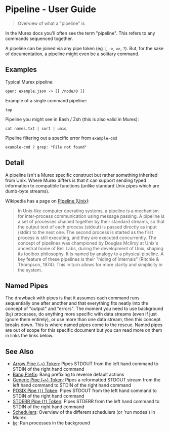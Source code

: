 # Pipeline - User Guide

> Overview of what a "pipeline" is

In the Murex docs you'll often see the term "pipeline". This refers to any
commands sequenced together.

A pipeline can be joined via any pipe token (eg `|`, `->`, `=>`, `?`). But,
for the sake of documentation, a pipeline might even be a solitary command.

## Examples

Typical Murex pipeline:

    open: example.json -> [[ /node/0 ]]

Example of a single command pipeline:

    top

Pipeline you might see in Bash / Zsh (this is also valid in Murex):

    cat names.txt | sort | uniq

Pipeline filtering out a specific error from `example-cmd`

    example-cmd ? grep: "File not found"

## Detail

A pipeline isn't a Murex specific construct but rather something inherited
from Unix. Where Murex differs is that it can support sending typed
information to compatible functions (unlike standard Unix pipes which are
dumb-byte streams).

Wikipedia has a page on [Pipeline (Unix)](<https://en.wikipedia.org/wiki/Pipeline_(Unix)>):

> In Unix-like computer operating systems, a pipeline is a mechanism for
> inter-process communication using message passing. A pipeline is a set of
> processes chained together by their standard streams, so that the output
> text of each process (stdout) is passed directly as input (stdin) to the
> next one. The second process is started as the first process is still
> executing, and they are executed concurrently. The concept of pipelines was
> championed by Douglas McIlroy at Unix's ancestral home of Bell Labs, during
> the development of Unix, shaping its toolbox philosophy. It is named by
> analogy to a physical pipeline. A key feature of these pipelines is their
> "hiding of internals" (Ritchie & Thompson, 1974). This in turn allows for
> more clarity and simplicity in the system.

## Named Pipes

The drawback with pipes is that it assumes each command runs sequentially one
after another and that everything fits neatly into the concept of "output" and
"errors". The moment you need to use background (`bg`) processes, do anything
more specific with data streams (even if just ignore them entirely), or use
more than one data stream, then this concept breaks down. This is where named
pipes come to the rescue. Named pipes are out of scope for this specific
document but you can read more on them in links the links below.

## See Also

- [Arrow Pipe (`->`) Token](/parser/pipe-arrow.md):
  Pipes STDOUT from the left hand command to STDIN of the right hand command
- [Bang Prefix](/user-guide/bang-prefix.md):
  Bang prefixing to reverse default actions
- [Generic Pipe (`=>`) Token](/parser/pipe-generic.md):
  Pipes a reformatted STDOUT stream from the left hand command to STDIN of the right hand command
- [POSIX Pipe (`|`) Token](/parser/pipe-posix.md):
  Pipes STDOUT from the left hand command to STDIN of the right hand command
- [STDERR Pipe (`?`) Token](/parser/pipe-err.md):
  Pipes STDERR from the left hand command to STDIN of the right hand command
- [Schedulers](/user-guide/schedulers.md):
  Overview of the different schedulers (or 'run modes') in Murex
- [`bg`](/commands/bg.md):
  Run processes in the background
